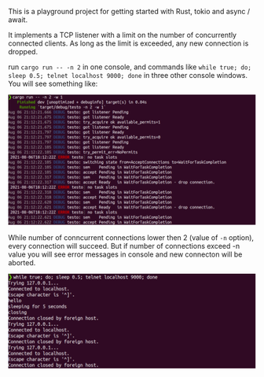 This is a playground project for getting started with Rust, tokio and async / await.

It implements a TCP listener with a limit on the number of concurrently connected clients. As long as the limit is exceeded, any new connection is dropped.

run `cargo run -- -n 2` in one console, and commands like `while true; do; sleep 0.5; telnet localhost 9000; done` in three other console windows. You will see something like:

![screenshot](https://github.com/ikod/testo/blob/main/img/screen.svg?raw=true)

While number of conncurrent connections lower then 2 (value of `-n` option), every connection will succeed. But if number of connections exceed -n value you will see error messages in console and new connecton will be aborted.

![screenshot](https://github.com/ikod/testo/blob/main/img/screen2.svg?raw=true)
